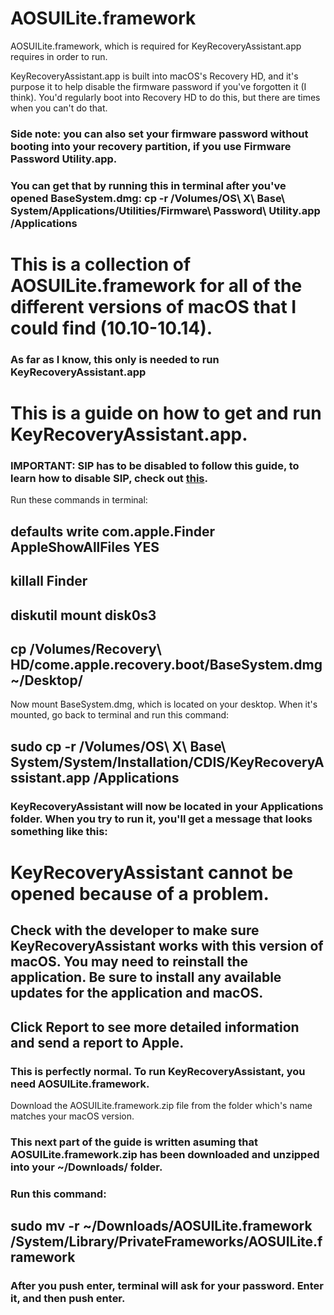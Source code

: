 # AOSUILite.framework
AOSUILite.framework, which is required for KeyRecoveryAssistant.app requires in order to run.

KeyRecoveryAssistant.app is built into macOS's Recovery HD, and it's purpose it to help disable the firmware password if you've forgotten it (I think).
You'd regularly boot into Recovery HD to do this, but there are times when you can't do that.

### Side note: you can also set your firmware password without booting into your recovery partition, if you use Firmware Password Utility.app.
### You can get that by running this in terminal after you've opened BaseSystem.dmg: cp -r /Volumes/OS\ X\ Base\ System/Applications/Utilities/Firmware\ Password\ Utility.app /Applications

# This is a collection of AOSUILite.framework for all of the different versions of macOS that I could find (10.10-10.14).
### As far as I know, this only is needed to run KeyRecoveryAssistant.app

# This is a guide on how to get and run KeyRecoveryAssistant.app.
### IMPORTANT: SIP has to be disabled to follow this guide, to learn how to disable SIP, check out [this](http://osxdaily.com/2015/10/05/disable-rootless-system-integrity-protection-mac-os-x/).

Run these commands in terminal:

## defaults write com.apple.Finder AppleShowAllFiles YES
## killall Finder
## diskutil mount disk0s3
## cp /Volumes/Recovery\ HD/come.apple.recovery.boot/BaseSystem.dmg ~/Desktop/

Now mount BaseSystem.dmg, which is located on your desktop. When it's mounted, go back to terminal and run this command:

## sudo cp -r /Volumes/OS\ X\ Base\ System/System/Installation/CDIS/KeyRecoveryAssistant.app /Applications

### KeyRecoveryAssistant will now be located in your Applications folder. When you try to run it, you'll get a message that looks something like this:

# KeyRecoveryAssistant cannot be opened because of a problem.
## Check with the developer to make sure KeyRecoveryAssistant works with this version of macOS. You may need to reinstall the application. Be sure to install any available updates for the application and macOS.
## Click Report to see more detailed information and send a report to Apple.

### This is perfectly normal. To run KeyRecoveryAssistant, you need AOSUILite.framework.
Download the AOSUILite.framework.zip file from the folder which's name matches your macOS version.
### This next part of the guide is written asuming that AOSUILite.framework.zip has been downloaded and unzipped into your ~/Downloads/ folder.

### Run this command:

## sudo mv -r ~/Downloads/AOSUILite.framework /System/Library/PrivateFrameworks/AOSUILite.framework

### After you push enter, terminal will ask for your password. Enter it, and then push enter.
